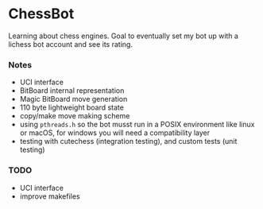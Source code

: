 # ChessBot
Learning about chess engines. Goal to eventually set my bot up with a lichess bot account and see its rating.

### Notes
- UCI interface
- BitBoard internal representation
- Magic BitBoard move generation
- 110 byte lightweight board state
- copy/make move making scheme
- using `pthreads.h` so the bot musst run in a POSIX environment like linux or macOS, for windows you will need a compatibility layer
- testing with cutechess (integration testing), and custom tests (unit testing)

### TODO
- UCI interface
- improve makefiles
